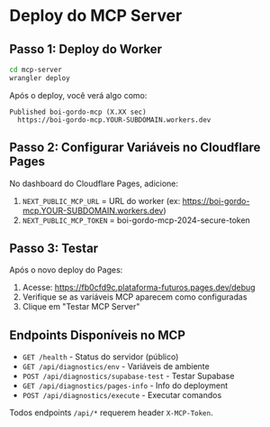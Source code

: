 # Deploy do MCP Server

## Passo 1: Deploy do Worker

```bash
cd mcp-server
wrangler deploy
```

Após o deploy, você verá algo como:
```
Published boi-gordo-mcp (X.XX sec)
  https://boi-gordo-mcp.YOUR-SUBDOMAIN.workers.dev
```

## Passo 2: Configurar Variáveis no Cloudflare Pages

No dashboard do Cloudflare Pages, adicione:

1. `NEXT_PUBLIC_MCP_URL` = URL do worker (ex: https://boi-gordo-mcp.YOUR-SUBDOMAIN.workers.dev)
2. `NEXT_PUBLIC_MCP_TOKEN` = boi-gordo-mcp-2024-secure-token

## Passo 3: Testar

Após o novo deploy do Pages:
1. Acesse: https://fb0cfd9c.plataforma-futuros.pages.dev/debug
2. Verifique se as variáveis MCP aparecem como configuradas
3. Clique em "Testar MCP Server"

## Endpoints Disponíveis no MCP

- `GET /health` - Status do servidor (público)
- `GET /api/diagnostics/env` - Variáveis de ambiente
- `POST /api/diagnostics/supabase-test` - Testar Supabase
- `GET /api/diagnostics/pages-info` - Info do deployment
- `POST /api/diagnostics/execute` - Executar comandos

Todos endpoints `/api/*` requerem header `X-MCP-Token`.